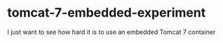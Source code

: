 tomcat-7-embedded-experiment
============================

I just want to see how hard it is to use an embedded Tomcat 7 container
